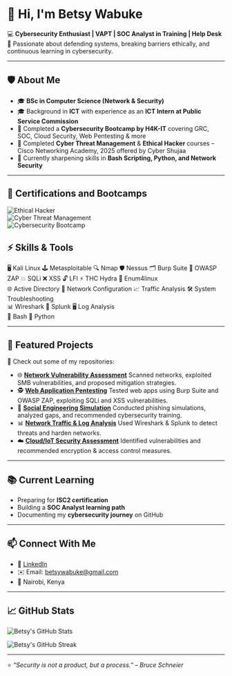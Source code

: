 # 👋 Hi, I'm Betsy Wabuke  

💻 **Cybersecurity Enthusiast | VAPT | SOC Analyst in Training | Help Desk**  
🌱 Passionate about defending systems, breaking barriers ethically, and continuous learning in cybersecurity.  

---

## 🛡️ About Me
- 🎓 **BSc in Computer Science (Network & Security)** 
- 🎓 Background in **ICT** with experience as an **ICT Intern at Public Service Commission**  
- 🔐 Completed a **Cybersecurity Bootcamp by H4K-IT** covering GRC, SOC, Cloud Security, Web Pentesting & more  
- 🎯 Completed **Cyber Threat Management** & **Ethical Hacker** courses – Cisco Networking Academy, 2025  offered by Cyber Shujaa 
- 🚀 Currently sharpening skills in **Bash Scripting, Python, and Network Security**  

---

## 🏅 Certifications and Bootcamps
![Ethical Hacker](https://img.shields.io/badge/Ethical_Hacker-Cisco-blue?style=for-the-badge&logo=cisco)  
![Cyber Threat Management](https://img.shields.io/badge/Cyber_Threat_Management-Cisco-red?style=for-the-badge&logo=cisco)  
![Cybersecurity Bootcamp](https://img.shields.io/badge/Cybersecurity_Bootcamp-H4K--IT-brightgreen?style=for-the-badge)

## ⚡ Skills & Tools
🖥️ Kali Linux 🕹️ Metasploitable 🔍 Nmap 🛡️ Nessus 🗂️ Burp Suite 🧪 OWASP ZAP 💥 SQLi ❌ XSS 🔓 LFI ⚡ THC Hydra 📝 Enum4linux  
🌐 Active Directory 🔧 Network Configuration 📈 Traffic Analysis 🛠️ System Troubleshooting  
📊 Wireshark 📑 Splunk 🖥️ Log Analysis  
🐚 Bash 🐍 Python  

---

## 📂 Featured Projects
🔗 Check out some of my repositories:  
- 🌐 **[Network Vulnerability Assessment](#)** Scanned networks, exploited SMB vulnerabilities, and proposed mitigation strategies.  
- 🕵️ **[Web Application Pentesting](#)** Tested web apps using Burp Suite and OWASP ZAP, exploiting SQLi and XSS vulnerabilities.  
- 🎯 **[Social Engineering Simulation](#)** Conducted phishing simulations, analyzed gaps, and recommended cybersecurity training.  
- 📊 **[Network Traffic & Log Analysis](#)** Used Wireshark & Splunk to detect threats and harden networks.  
- ☁️ **[Cloud/IoT Security Assessment](#)** Identified vulnerabilities and recommended encryption & access control measures.  

---

## 📚 Current Learning
- Preparing for **ISC2 certification**  
- Building a **SOC Analyst learning path**  
- Documenting my **cybersecurity journey** on GitHub  

---

## 📫 Connect With Me
- 💼 [LinkedIn](http://www.linkedin.com/in/betsy-wabuke)  
- ✉️ Email: betsywabuke@gmail.com  
- 📍 Nairobi, Kenya 
---

## 📈 GitHub Stats
![Betsy's GitHub Stats](https://github-readme-stats.vercel.app/api?username=betsy-wabuke&show_icons=true&theme=dark)

![Betsy's GitHub Streak](https://github-readme-streak-stats.herokuapp.com/?user=Betsy-Wabuke&theme=dark&hide_border=true&stroke=FF69B4&background=1B1F23)

---
⭐ *“Security is not a product, but a process.” – Bruce Schneier*
